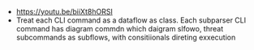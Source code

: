 - https://youtu.be/biiXt8hORSI
- Treat each CLI command as a dataflow as class. Each subparser CLI command has diagram commdn which daigram slfowo, threat subcommands as subflows, with consitiionals direting exxecution